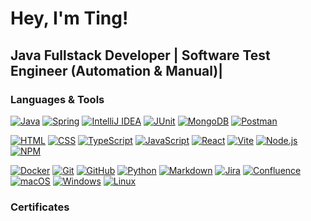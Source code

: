 # Hey, I'm Ting!

## Java Fullstack Developer | Software Test Engineer (Automation & Manual)| 

### Languages &amp; Tools

<a href="https://www.java.com/"><img alt="Java" src="https://img.shields.io/badge/-Java-ffffff?style=for-the-badge" /></a>
<a href="https://spring.io/"><img alt="Spring" src="https://img.shields.io/badge/-Spring-ffffff?style=for-the-badge&logo=spring&logoColor=6DB33F" /></a>
<a href="https://www.jetbrains.com/"><img alt="IntelliJ IDEA" src="https://img.shields.io/badge/-IntelliJ%20IDEA-ffffff?style=for-the-badge&logo=intellijidea&logoColor=000000" /></a>
<a href="https://junit.org/junit5/"><img alt="JUnit" src="https://img.shields.io/badge/-JUnit-ffffff?style=for-the-badge&logo=junit5&logoColor=25A162" /></a>
<a href="https://www.mongodb.com/"><img alt="MongoDB" src="https://img.shields.io/badge/-MongoDB-ffffff?style=for-the-badge&logo=mongodb&logoColor=47A248" /></a>
<a href="https://www.postman.com/"><img alt="Postman" src="https://img.shields.io/badge/-Postman-ffffff?style=for-the-badge&logo=postman&logoColor=FF6C37" /></a>

<a href="https://developer.mozilla.org/en-US/docs/Web/HTML"><img alt="HTML" src="https://img.shields.io/badge/-HTML-ffffff?style=for-the-badge&logo=html5&logoColor=E34F26" /></a>
<a href="https://developer.mozilla.org/en-US/docs/Web/CSS"><img alt="CSS" src="https://img.shields.io/badge/-CSS-ffffff?style=for-the-badge&logo=css3&logoColor=1572B6" /></a>
<a href="https://www.typescriptlang.org/"><img alt="TypeScript" src="https://img.shields.io/badge/-TypeScript-ffffff?style=for-the-badge&logo=typescript&logoColor=3178C6" /></a>
<a href="https://developer.mozilla.org/en-US/docs/Web/JavaScript"><img alt="JavaScript" src="https://img.shields.io/badge/-JavaScript-ffffff?style=for-the-badge&logo=javascript&logoColor=F7DF1E" /></a>
<a href="https://react.dev/"><img alt="React" src="https://img.shields.io/badge/-React-ffffff?style=for-the-badge&logo=react&logoColor=61DAFB" /></a>
<a href="https://vitejs.dev/"><img alt="Vite" src="https://img.shields.io/badge/-Vite-646CFF?style=for-the-badge&logo=vite&logoColor=white" /></a>
<a href="https://nodejs.org/"><img alt="Node.js" src="https://img.shields.io/badge/-Node.js-ffffff?style=for-the-badge&logo=nodedotjs&logoColor=339933" /></a>
<a href="https://www.npmjs.com/"><img alt="NPM" src="https://img.shields.io/badge/-NPM-ffffff?style=for-the-badge&logo=npm&logoColor=CB3837" /></a>

<a href="https://www.docker.com/"><img alt="Docker" src="https://img.shields.io/badge/-Docker-2496ED?style=for-the-badge&logo=docker&logoColor=white" /></a>
<a href="https://git-scm.com/"><img alt="Git" src="https://img.shields.io/badge/-Git-ffffff?style=for-the-badge&logo=git&logoColor=F05032" /></a>
<a href="https://github.com/"><img alt="GitHub" src="https://img.shields.io/badge/-GitHub-ffffff?style=for-the-badge&logo=github&logoColor=181717" /></a>
<a href="https://www.python.org/"><img alt="Python" src="https://img.shields.io/badge/-Python-3776AB?style=for-the-badge&logo=python&logoColor=white" /></a>
<a href="https://daringfireball.net/projects/markdown/"><img alt="Markdown" src="https://img.shields.io/badge/-Markdown-ffffff?style=for-the-badge" /></a>
<a href="https://www.atlassian.com/jira"><img alt="Jira" src="https://img.shields.io/badge/-Jira-ffffff?style=for-the-badge&logo=jira&logoColor=0052CC" /></a>
<a href="https://www.atlassian.com/confluence"><img alt="Confluence" src="https://img.shields.io/badge/-Confluence-ffffff?style=for-the-badge&logo=confluence&logoColor=172B4D" /></a>
<a href="https://www.apple.com/macos/"><img alt="macOS" src="https://img.shields.io/badge/-macOS-ffffff?style=for-the-badge&logo=macos&logoColor=000000" /></a>
<a href="https://www.microsoft.com/windows/"><img alt="Windows" src="https://img.shields.io/badge/-Windows-ffffff?style=for-the-badge&logo=windows&logoColor=0078D4" /></a>
<a href="https://kernel.org/"><img alt="Linux" src="https://img.shields.io/badge/-Linux-ffffff?style=for-the-badge&logo=linux&logoColor=FCC624" /></a>


### Certificates
